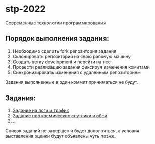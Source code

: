 # stp-2022
Современные технологии программирования

## Порядок выполнения задания:

1.	Необходимо сделать fork репозитория задания
2.	Склонировать репозиторий на свою рабочую машину
3.	Создать ветку development и перейти на нее
4.	Провести реализацию задания фиксируя изменения комитами
5.	Синхронизировать изменения с удаленным репозиторием

Задания выполненные в один коммит приниматься не будут.

## Задания: 

1. [Задание на логи и трафик](https://github.com/piligrim-a3/stp-map-task)
2. [Задание про космические спутники и обои](https://github.com/piligrim-a3/spt-himawari8)
3. ...

Список заданий не завершен и будет дополняться, а условия выставления оценки будут объявлены чуть позже.
